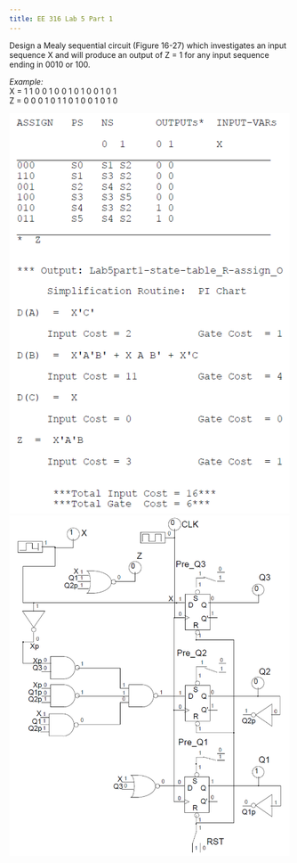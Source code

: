 ```yaml
---
title: EE 316 Lab 5 Part 1
---
```

Design a Mealy sequential circuit (Figure 16-27) which investigates an input sequence X and will produce an output of Z = 1 for any input sequence ending in 0010 or 100.

<i>Example:</i><br>
X = 1  1  0  0  1  0  0  1  0  1  0  0  1  0  1<br>
Z = 0  0  0  1  0  1  1  0  1  0  0  1  0  1  0


<img src="/images/ee316-lab5part1eqs.PNG" class="blur">


<img src="/images/ee316-lab5part1.PNG" class="blur">
